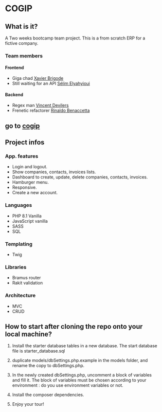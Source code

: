 # COGIP

## What is it?

A Two weeks bootcamp team project.
This is a from scratch ERP for a fictive company.

### Team members

#### Frontend
- Giga chad [Xavier Brigode](https://github.com/LoaW)
- Still waiting for an API [Sélim Elyahyioui](https://github.com/selim9106)

#### Backend
- Regex man [Vincent Devilers](https://github.com/VincentDevi)
- Frenetic refactorer [Rinaldo Benaccetta](https://github.com/RinaldoBenaccetta)

## go to [cogip](https://cogip-vsxr.000webhostapp.com/)

## Project infos

### App. features
- Login and logout.
- Show companies, contacts, invoices lists.
- Dashboard to create, update, delete companies, contacts, invoices.
- Hamburger menu.
- Responsive.
- Create a new account.

### Languages
- PHP 8.1 Vanilla
- JavaScript vanilla
- SASS
- SQL

### Templating
- Twig

### Libraries
- Bramus router
- Rakit validation

### Architecture
- MVC
- CRUD

## How to start after cloning the repo onto your local machine?

1. Install the starter database tables in a new database. The start database file is starter_database.sql

2. duplicate models/dbSettings.php.example in the models folder, and rename the copy to dbSettings.php.

3. In the newly created dbSettings.php, uncomment a block of variables and fill it. The block of variables must be chosen according to your environment : do you use environment variables or not.

4. Install the composer dependencies.

5. Enjoy your tour!

